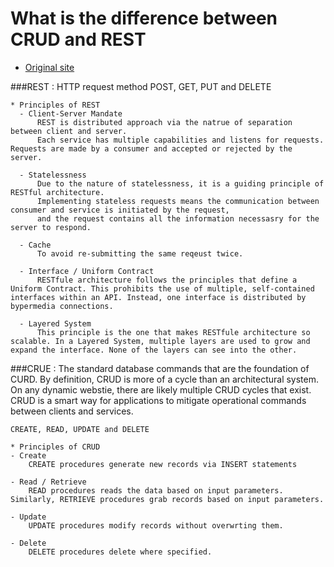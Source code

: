 What is the difference between CRUD and REST
============================================

-	[Original site](https://www.bmc.com/blogs/rest-vs-crud-whats-the-difference/)

###REST : HTTP request method POST, GET, PUT and DELETE

```
* Principles of REST
  - Client-Server Mandate
      REST is distributed approach via the natrue of separation between client and server.
      Each service has multiple capabilities and listens for requests. Requests are made by a consumer and accepted or rejected by the server.

  - Statelessness
      Due to the nature of statelessness, it is a guiding principle of RESTful architecture.
      Implementing stateless requests means the communication between consumer and service is initiated by the request,
      and the request contains all the information necessasry for the server to respond.

  - Cache
      To avoid re-submitting the same reqeust twice.

  - Interface / Uniform Contract
      RESTfule architecture follows the principles that define a Uniform Contract. This prohibits the use of multiple, self-contained interfaces within an API. Instead, one interface is distributed by bypermedia connections.

  - Layered System
      This principle is the one that makes RESTfule architecture so scalable. In a Layered System, multiple layers are used to grow and expand the interface. None of the layers can see into the other.
```

###CRUE : The standard database commands that are the foundation of CURD. By definition, CRUD is more of a cycle than an architectural system. On any dynamic webstie, there are likely multiple CRUD cycles that exist. CRUD is a smart way for applications to mitigate operational commands between clients and services.

```
CREATE, READ, UPDATE and DELETE

* Principles of CRUD
- Create
    CREATE procedures generate new records via INSERT statements

- Read / Retrieve
    READ procedures reads the data based on input parameters. Similarly, RETRIEVE procedures grab records based on input parameters.

- Update
    UPDATE procedures modify records without overwrting them.

- Delete
    DELETE procedures delete where specified.
```
